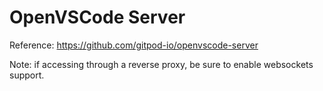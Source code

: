 # OpenVSCode Server

Reference: https://github.com/gitpod-io/openvscode-server

Note: if accessing through a reverse proxy, be sure to enable websockets support.
